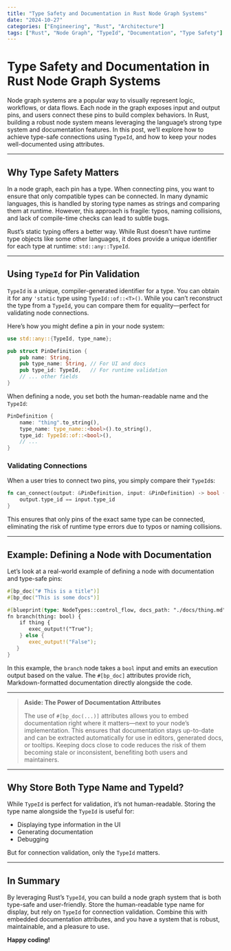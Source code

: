 ```yaml
---
title: "Type Safety and Documentation in Rust Node Graph Systems" 
date: "2024-10-27"
categories: ["Engineering", "Rust", "Architecture"]
tags: ["Rust", "Node Graph", "TypeId", "Documentation", "Type Safety"]
---
```


# Type Safety and Documentation in Rust Node Graph Systems

Node graph systems are a popular way to visually represent logic, workflows, or data flows. Each node in the graph exposes input and output pins, and users connect these pins to build complex behaviors. In Rust, building a robust node system means leveraging the language’s strong type system and documentation features. In this post, we’ll explore how to achieve type-safe connections using `TypeId`, and how to keep your nodes well-documented using attributes.

---

## Why Type Safety Matters

In a node graph, each pin has a type. When connecting pins, you want to ensure that only compatible types can be connected. In many dynamic languages, this is handled by storing type names as strings and comparing them at runtime. However, this approach is fragile: typos, naming collisions, and lack of compile-time checks can lead to subtle bugs.

Rust’s static typing offers a better way. While Rust doesn’t have runtime type objects like some other languages, it does provide a unique identifier for each type at runtime: `std::any::TypeId`.

---

## Using `TypeId` for Pin Validation

`TypeId` is a unique, compiler-generated identifier for a type. You can obtain it for any `'static` type using `TypeId::of::<T>()`. While you can’t reconstruct the type from a `TypeId`, you can compare them for equality—perfect for validating node connections.

Here’s how you might define a pin in your node system:

```rust
use std::any::{TypeId, type_name};

pub struct PinDefinition {
    pub name: String,
    pub type_name: String, // For UI and docs
    pub type_id: TypeId,   // For runtime validation
    // ... other fields
}
```

When defining a node, you set both the human-readable name and the `TypeId`:

```rust
PinDefinition {
    name: "thing".to_string(),
    type_name: type_name::<bool>().to_string(),
    type_id: TypeId::of::<bool>(),
    // ...
}
```

### Validating Connections

When a user tries to connect two pins, you simply compare their `TypeId`s:

```rust
fn can_connect(output: &PinDefinition, input: &PinDefinition) -> bool {
    output.type_id == input.type_id
}
```

This ensures that only pins of the exact same type can be connected, eliminating the risk of runtime type errors due to typos or naming collisions.

---

## Example: Defining a Node with Documentation

Let’s look at a real-world example of defining a node with documentation and type-safe pins:

```rust
#[bp_doc("# This is a title")]
#[bp_doc("This is some docs")]

#[blueprint(type: NodeTypes::control_flow, docs_path: "./docs/thing.md")]
fn branch(thing: bool) {
    if thing {
       exec_output!("True");
    } else {
       exec_output!("False");
   }
}
```

In this example, the `branch` node takes a `bool` input and emits an execution output based on the value. The `#[bp_doc]` attributes provide rich, Markdown-formatted documentation directly alongside the code.

---

> **Aside: The Power of Documentation Attributes**
>
> The use of `#[bp_doc(...)]` attributes allows you to embed documentation right where it matters—next to your node’s implementation. This ensures that documentation stays up-to-date and can be extracted automatically for use in editors, generated docs, or tooltips. Keeping docs close to code reduces the risk of them becoming stale or inconsistent, benefiting both users and maintainers.

---

## Why Store Both Type Name and TypeId?

While `TypeId` is perfect for validation, it’s not human-readable. Storing the type name alongside the `TypeId` is useful for:

- Displaying type information in the UI
- Generating documentation
- Debugging

But for connection validation, only the `TypeId` matters.

---

## In Summary

By leveraging Rust’s `TypeId`, you can build a node graph system that is both type-safe and user-friendly. Store the human-readable type name for display, but rely on `TypeId` for connection validation. Combine this with embedded documentation attributes, and you have a system that is robust, maintainable, and a pleasure to use.

**Happy coding!**